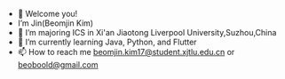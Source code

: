 - 👋 Welcome you!
- I’m Jin(Beomjin Kim)
- 👀 I’m majoring ICS in Xi'an Jiaotong Liverpool University,Suzhou,China
- 🌱 I’m currently learning Java, Python, and Flutter
- 📫 How to reach me beomjin.kim17@student.xjtlu.edu.cn or beoboold@gmail.com

<!---
beoboold/beoboold is a ✨ special ✨ repository because its `README.md` (this file) appears on your GitHub profile.
You can click the Preview link to take a look at your changes.
--->
